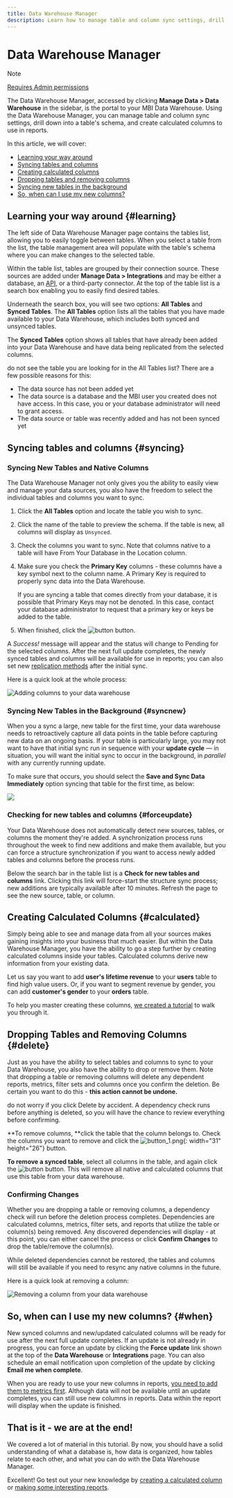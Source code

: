 ```yaml
---
title: Data Warehouse Manager
description: Learn how to manage table and column sync settings, drill down into a table's schema, and create calculated columns to use in reports.
---
```

# Data Warehouse Manager

>[!NOTE]
>
>[Requires Admin permissions](../../administrator/user-management/user-management.md)

The Data Warehouse Manager, accessed by clicking **Manage Data > Data Warehouse** in the sidebar, is the portal to your MBI Data Warehouse. Using the Data Warehouse Manager, you can manage table and column sync settings, drill down into a table's schema, and create calculated columns to use in reports. 

In this article, we will cover:

* [Learning your way around](#learning)
* [Syncing tables and columns](#syncing)
* [Creating calculated columns](#calculated)
* [Dropping tables and removing columns](#delete)
* [Syncing new tables in the background](#syncnew)
* [So, when can I use my new columns?](#when)

## Learning your way around {#learning}

The left side of Data Warehouse Manager page contains the tables list, allowing you to easily toggle between tables. When you select a table from the list, the table management area will populate with the table's schema where you can make changes to the selected table.

Within the table list, tables are grouped by their connection source. These sources are added under **Manage Data > Integrations** and may be either a database, an [API](https://devdocs.magento.com/mbi/docs/getting-started.html), or a third-party connector. At the top of the table list is a search box enabling you to easily find desired tables.

Underneath the search box, you will see two options: **All Tables** and **Synced Tables**. The **All Tables** option lists all the tables that you have made available to your Data Warehouse, which includes both synced and unsynced tables.

The **Synced Tables** option shows all tables that have already been added into your Data Warehouse and have data being replicated from the selected columns.

do not see the table you are looking for in the All Tables list? There are a few possible reasons for this:

* The data source has not been added yet
* The data source is a database and the MBI user you created does not have access. In this case, you or your database administrator will need to grant access.
* The data source or table was recently added and has not been synced yet

## Syncing tables and columns {#syncing}

### Syncing New Tables and Native Columns

The Data Warehouse Manager not only gives you the ability to easily view and manage your data sources, you also have the freedom to select the individual tables and columns you want to sync.

1. Click the **All Tables** option and locate the table you wish to sync.
1. Click the name of the table to preview the schema. If the table is new, all columns will display as `Unsynced`.
1. Check the columns you want to sync. Note that columns native to a table will have From Your Database in the Location column.
1. Make sure you check the **Primary Key** columns - these columns have a key symbol next to the column name. A Primary Key is required to properly sync data into the Data Warehouse.

    If you are syncing a table that comes directly from your database, it is possible that Primary Keys may not be denoted. In this case, contact your database administrator to request that a primary key or keys be added to the table.
1. When finished, click the ![button](../../assets/button.png)<!--{: width="30" height="27"}--> button.

A *Success!* message will appear and the status will change to Pending for the selected columns. After the next full update completes, the newly synced tables and columns will be available for use in reports; you can also set new [replication methods](./cfg-replication-methods.md) after the initial sync.

Here is a quick look at the whole process:

![Adding columns to your data warehouse](../../assets/DW_sync.gif)<!--{: style="max-width: 500px;"}{: data-lightbox="image-1" data-title="Adding tables and columns to your data warehouse"}-->

### Syncing New Tables in the Background {#syncnew}

When you a sync a large, new table for the first time, your data warehouse needs to retroactively capture all data points in the table before capturing new data on an ongoing basis. If your table is particularly large, you may not want to have that initial sync run in sequence with your **update cycle** — in situation, you will want the initial sync to occur in the background, in *parallel* with any currently running update.

To make sure that occurs, you should select the **Save and Sync Data Immediately** option syncing that table for the first time, as below:

![](../../assets/mceclip0.png)

### Checking for new tables and columns {#forceupdate}

Your Data Warehouse does not automatically detect new sources, tables, or columns the moment they're added. A synchronization process runs throughout the week to find new additions and make them available, but you can force a structure synchronization if you want to access newly added tables and columns before the process runs.

Below the search bar in the table list is a **Check for new tables and columns** link. Clicking this link will force-start the structure sync process; new additions are typically available after 10 minutes. Refresh the page to see the new source, table, or column.

## Creating Calculated Columns {#calculated}

Simply being able to see and manage data from all your sources makes gaining insights into your business that much easier. But within the Data Warehouse Manager, you have the ability to go a step further by creating calculated columns inside your tables. Calculated columns derive new information from your existing data.

Let us say you want to add **user's lifetime revenue** to your **users** table to find high value users. Or, if you want to segment revenue by gender, you can add **customer's gender** to your **orders** table.

To help you master creating these columns, [we created a tutorial](../../data-analyst/data-warehouse-mgr/creating-calculated-columns.md) to walk you through it.

## Dropping Tables and Removing Columns {#delete}

Just as you have the ability to select tables and columns to sync to your Data Warehouse, you also have the ability to drop or remove them. Note that dropping a table or removing columns will delete any dependent reports, metrics, filter sets and columns once you confirm the deletion. Be certain you want to do this - **this action cannot be undone.**

do not worry if you click Delete by accident. A dependency check runs before anything is deleted, so you will have the chance to review everything before confirming.

**To remove columns, **click the table that the column belongs to. Check the columns you want to remove and click the ![button\_1.png](../../assets/button_1.png){: width="31" height="26"} button.

**To remove a synced table**, select all columns in the table, and again click the ![button](../../assets/button_1.png)<!--{: width="31" height="26"}--> button. This will remove all native and calculated columns that use this table from your data warehouse.

### Confirming Changes

Whether you are dropping a table or removing columns, a dependency check will run before the deletion process completes. Dependencies are calculated columns, metrics, filter sets, and reports that utilize the table or column(s) being removed. Any discovered dependencies will display - at this point, you can either cancel the process or click **Confirm Changes** to drop the table/remove the column(s).

While deleted dependencies cannot be restored, the tables and columns will still be available if you need to resync any native columns in the future.

Here is a quick look at removing a column:

![Removing a column from your data warehouse](../../assets/DW_delete.gif)<!--{: style="max-width: 500px;"}{: data-lightbox="image-1" data-title="Removing a column from your data warehouse"}-->

## So, when can I use my new columns? {#when}

New synced columns and new/updated calculated columns will be ready for use after the next full update completes. If an update is not already in progress, you can force an update by clicking the **Force update** link shown at the top of the **Data Warehouse** or **Integrations** page. You can also schedule an email notification upon completion of the update by clicking **Email me when complete**.

When you are ready to use your new columns in reports, [you need to add them to metrics first](../data-warehouse-mgr/manage-data-dimensions-metrics.md). Although data will not be available until an update completes, you can still use new columns in reports. Data within the report will display when the update is finished.

## That is it - we are at the end!

We covered a lot of material in this tutorial. By now, you should have a solid understanding of what a database is, how data is organized, how tables relate to each other, and what you can do with the Data Warehouse Manager.

Excellent! Go test out your new knowledge by [creating a calculated column](../data-warehouse-mgr/creating-calculated-columns.md) or [making some interesting reports](../../tutorials/using-visual-report-builder.md).
